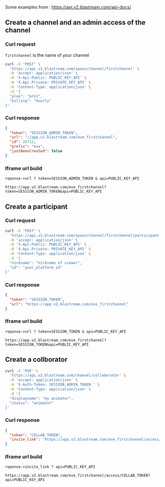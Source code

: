 Some examples from : https://api.v2.blastream.com/api-docs/

## Create a channel and an admin access of the channel

### Curl request

```firstchannel``` is the name of your channel

```sh
curl -X 'POST' \
  'https://api.v2.blastream.com/space/channel/firstchannel' \
  -H 'accept: application/json' \
  -H 'X-Api-Public: PUBLIC_KEY_API' \
  -H 'X-Api-Private: PRIVATE_KEY_API' \
  -H 'Content-Type: application/json' \
  -d '{
  "plan": "pro1",
  "billing": "hourly"
}'
```

### Curl response

```json
{
  "token": "SESSION_ADMIN_TOKEN",
  "url": "//app.v2.blastream.com/eve_firstchannel",
  "id": 26712,
  "prefix": "eve",
  "justBeenCreated": false
}
```

### Iframe url build

```reponse->url ? token=SESSION_ADMIN_TOKEN & api=PUBLIC_KEY_API```

```https://app.v2.blastream.com/eve_firstchannel?token=SESSION_ADMIN_TOKEN&api=PUBLIC_KEY_API```

## Create a participant

### Curl request

```sh
curl -X 'POST' \
  'https://api.v2.blastream.com/space/channel/firstchannel/participant' \
  -H 'accept: application/json' \
  -H 'X-Api-Public: PUBLIC_KEY_API' \
  -H 'X-Api-Private: PRIVATE_KEY_API' \
  -H 'Content-Type: application/json' \
  -d '{
  "nickname": "nickname of viewer",
  "id": "your_platform_id"
}'
```

### Curl response

```json
{
  "token": "SESSION_TOKEN",
  "url": "https://app.v2.blastream.com/eve_firstchannel"
}
```

### Iframe url build

```reponse->url ? token=SESSION_TOKEN & api=PUBLIC_KEY_API```

```https://app.v2.blastream.com/eve_firstchannel?token=SESSION_TOKEN&api=PUBLIC_KEY_API```

## Create a collborator

```sh
curl -X 'PUT' \
  'https://api.v2.blastream.com/channel/collaborator' \
  -H 'accept: application/json' \
  -H 'X-Auth-Token: SESSION_ADMIN_TOKEN ' \
  -H 'Content-Type: application/json' \
  -d '{
  "displayname": "my animator",
  "status": "animator"
}'
```

### Curl response

```json
{
  "token": "COLLAB_TOKEN",
  "invite_link": "https://app.v2.blastream.com/eve_firstchannel/access/COLLAB_TOKEN"
}
```

### Iframe url build

```reponse->invite_link ? api=PUBLIC_KEY_API```

```https://app.v2.blastream.com/eve_firstchannel/access/COLLAB_TOKEN?api=PUBLIC_KEY_API```
